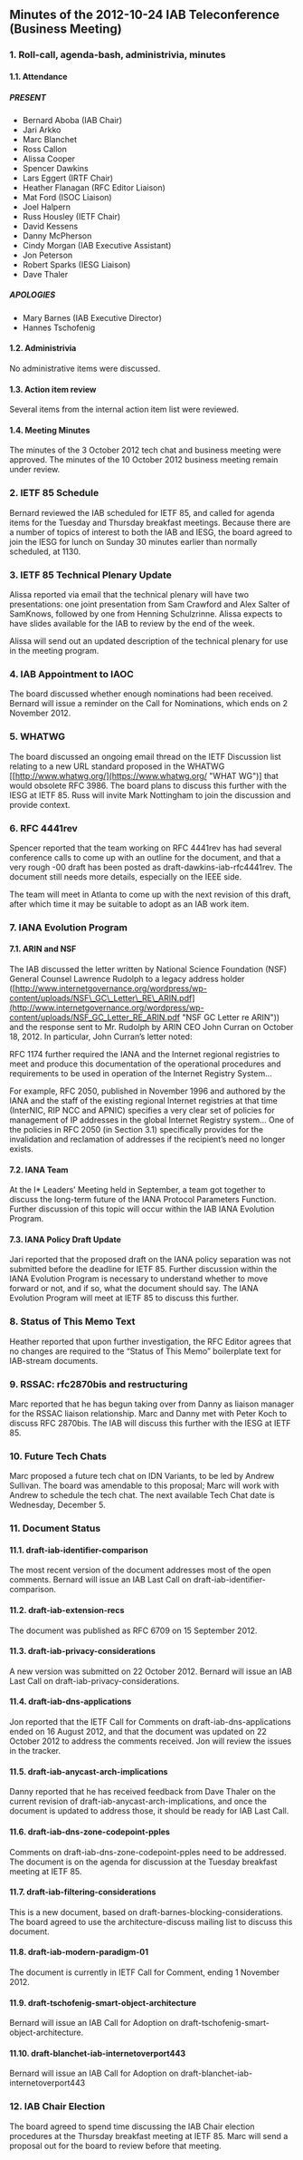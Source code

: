 
Minutes of the 2012-10-24 IAB Teleconference (Business Meeting)
---------------------------------------------------------------


### 1. Roll-call, agenda-bash, administrivia, minutes


#### 1.1. Attendance


##### PRESENT


* Bernard Aboba (IAB Chair)
* Jari Arkko
* Marc Blanchet
* Ross Callon
* Alissa Cooper
* Spencer Dawkins
* Lars Eggert (IRTF Chair)
* Heather Flanagan (RFC Editor Liaison)
* Mat Ford (ISOC Liaison)
* Joel Halpern
* Russ Housley (IETF Chair)
* David Kessens
* Danny McPherson
* Cindy Morgan (IAB Executive Assistant)
* Jon Peterson
* Robert Sparks (IESG Liaison)
* Dave Thaler


##### APOLOGIES


* Mary Barnes (IAB Executive Director)
* Hannes Tschofenig


#### 1.2. Administrivia


No administrative items were discussed.


#### 1.3. Action item review


Several items from the internal action item list were reviewed.


#### 1.4. Meeting Minutes


The minutes of the 3 October 2012 tech chat and business meeting were approved. The minutes of the 10 October 2012 business meeting remain under review.


### 2. IETF 85 Schedule


Bernard reviewed the IAB scheduled for IETF 85, and called for agenda items for the Tuesday and Thursday breakfast meetings. Because there are a number of topics of interest to both the IAB and IESG, the board agreed to join the IESG for lunch on Sunday 30 minutes earlier than normally scheduled, at 1130.


### 3. IETF 85 Technical Plenary Update


Alissa reported via email that the technical plenary will have two presentations: one joint presentation from Sam Crawford and Alex Salter of SamKnows, followed by one from Henning Schulzrinne. Alissa expects to have slides available for the IAB to review by the end of the week.


Alissa will send out an updated description of the technical plenary for use in the meeting program.


### 4. IAB Appointment to IAOC


The board discussed whether enough nominations had been received. Bernard will issue a reminder on the Call for Nominations, which ends on 2 November 2012.


### 5. WHATWG


The board discussed an ongoing email thread on the IETF Discussion list relating to a new URL standard proposed in the WHATWG [[http://www.whatwg.org/](https://www.whatwg.org/ "WHAT WG")] that would obsolete RFC 3986. The board plans to discuss this further with the IESG at IETF 85. Russ will invite Mark Nottingham to join the discussion and provide context.


### 6. RFC 4441rev


Spencer reported that the team working on RFC 4441rev has had several conference calls to come up with an outline for the document, and that a very rough -00 draft has been posted as draft-dawkins-iab-rfc4441rev. The document still needs more details, especially on the IEEE side.


The team will meet in Atlanta to come up with the next revision of this draft, after which time it may be suitable to adopt as an IAB work item.


### 7. IANA Evolution Program


#### 7.1. ARIN and NSF


The IAB discussed the letter written by National Science Foundation (NSF) General Counsel Lawrence Rudolph to a legacy address holder ([http://www.internetgovernance.org/wordpress/wp-content/uploads/NSF\_GC\_Letter\_RE\_ARIN.pdf](http://www.internetgovernance.org/wordpress/wp-content/uploads/NSF_GC_Letter_RE_ARIN.pdf "NSF GC Letter re ARIN")) and the response sent to Mr. Rudolph by ARIN CEO John Curran on October 18, 2012. In particular, John Curran’s letter noted:


RFC 1174 further required the IANA and the Internet regional registries to meet and produce this documentation of the operational procedures and requirements to be used in operation of the Internet Registry System…


For example, RFC 2050, published in November 1996 and authored by the IANA and the staff of the existing regional Internet registries at that time (InterNIC, RIP NCC and APNIC) specifies a very clear set of policies for management of IP addresses in the global Internet Registry system… One of the policies in RFC 2050 (in Section 3.1) specifically provides for the invalidation and reclamation of addresses if the recipient’s need no longer exists.


#### 7.2. IANA Team


At the I\* Leaders’ Meeting held in September, a team got together to discuss the long-term future of the IANA Protocol Parameters Function. Further discussion of this topic will occur within the IAB IANA Evolution Program.


#### 7.3. IANA Policy Draft Update


Jari reported that the proposed draft on the IANA policy separation was not submitted before the deadline for IETF 85. Further discussion within the IANA Evolution Program is necessary to understand whether to move forward or not, and if so, what the document should say. The IANA Evolution Program will meet at IETF 85 to discuss this further.


### 8. Status of This Memo Text


Heather reported that upon further investigation, the RFC Editor agrees that no changes are required to the “Status of This Memo” boilerplate text for IAB-stream documents.


### 9. RSSAC: rfc2870bis and restructuring


Marc reported that he has begun taking over from Danny as liaison manager for the RSSAC liaison relationship. Marc and Danny met with Peter Koch to discuss RFC 2870bis. The IAB will discuss this further with the IESG at IETF 85.


### 10. Future Tech Chats


Marc proposed a future tech chat on IDN Variants, to be led by Andrew Sullivan. The board was amendable to this proposal; Marc will work with Andrew to schedule the tech chat. The next available Tech Chat date is Wednesday, December 5.


### 11. Document Status


#### 11.1. draft-iab-identifier-comparison


The most recent version of the document addresses most of the open comments. Bernard will issue an IAB Last Call on draft-iab-identifier-comparison.


#### 11.2. draft-iab-extension-recs


The document was published as RFC 6709 on 15 September 2012.


#### 11.3. draft-iab-privacy-considerations


A new version was submitted on 22 October 2012. Bernard will issue an IAB Last Call on draft-iab-privacy-considerations.


#### 11.4. draft-iab-dns-applications


Jon reported that the IETF Call for Comments on draft-iab-dns-applications ended on 16 August 2012, and that the document was updated on 22 October 2012 to address the comments received. Jon will review the issues in the tracker.


#### 11.5. draft-iab-anycast-arch-implications


Danny reported that he has received feedback from Dave Thaler on the current revision of draft-iab-anycast-arch-implications, and once the document is updated to address those, it should be ready for IAB Last Call.


#### 11.6. draft-iab-dns-zone-codepoint-pples


Comments on draft-iab-dns-zone-codepoint-pples need to be addressed. The document is on the agenda for discussion at the Tuesday breakfast meeting at IETF 85.


#### 11.7. draft-iab-filtering-considerations


This is a new document, based on draft-barnes-blocking-considerations. The board agreed to use the architecture-discuss mailing list to discuss this document.


#### 11.8. draft-iab-modern-paradigm-01


The document is currently in IETF Call for Comment, ending 1 November 2012.


#### 11.9. draft-tschofenig-smart-object-architecture


Bernard will issue an IAB Call for Adoption on draft-tschofenig-smart-object-architecture.


#### 11.10. draft-blanchet-iab-internetoverport443


Bernard will issue an IAB Call for Adoption on draft-blanchet-iab-internetoverport443


### 12. IAB Chair Election


The board agreed to spend time discussing the IAB Chair election procedures at the Thursday breakfast meeting at IETF 85. Marc will send a proposal out for the board to review before that meeting.


